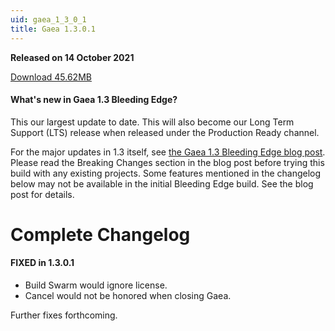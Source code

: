 ```yaml
---
uid: gaea_1_3_0_1
title: Gaea 1.3.0.1
---
```



**Released on 14 October 2021**

<a href="http://viridian.quadspinner.com/gaeab/Gaea-1.3.0.1b.exe">Download 45.62MB</a> <br>


<div class="release-note">

#### What's new in Gaea 1.3 Bleeding Edge?

This our largest update to date. This will also become our Long Term Support (LTS) release when released under the Production Ready channel.

For the major updates in 1.3 itself, see [the Gaea 1.3 Bleeding Edge blog post](https://blog.quadspinner.com/gaea-1-3-bleeding-edge/). Please read the Breaking Changes section in the blog post before trying this build with any existing projects. Some features mentioned in the changelog below may not be available in the initial Bleeding Edge build. See the blog post for details.



# Complete Changelog

#### FIXED in 1.3.0.1
- Build Swarm would ignore license.
- Cancel would not be honored when closing Gaea.

Further fixes forthcoming.

</div>
